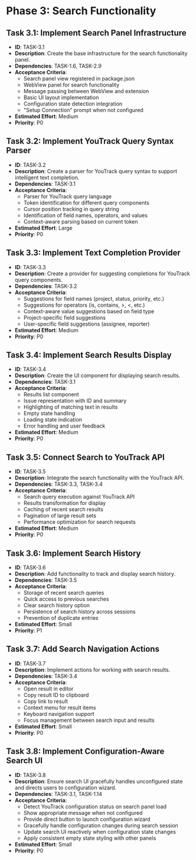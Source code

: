 # Phase 3: Search Functionality

## Task 3.1: Implement Search Panel Infrastructure
- **ID**: TASK-3.1
- **Description**: Create the base infrastructure for the search functionality panel.
- **Dependencies**: TASK-1.6, TASK-2.9
- **Acceptance Criteria**:
  - Search panel view registered in package.json
  - WebView panel for search functionality
  - Message passing between WebView and extension
  - Basic UI layout implementation
  - Configuration state detection integration
  - "Setup Connection" prompt when not configured
- **Estimated Effort**: Medium
- **Priority**: P0

## Task 3.2: Implement YouTrack Query Syntax Parser
- **ID**: TASK-3.2
- **Description**: Create a parser for YouTrack query syntax to support intelligent text completion.
- **Dependencies**: TASK-3.1
- **Acceptance Criteria**:
  - Parser for YouTrack query language
  - Token identification for different query components
  - Cursor position tracking in query string
  - Identification of field names, operators, and values
  - Context-aware parsing based on current token
- **Estimated Effort**: Large
- **Priority**: P0

## Task 3.3: Implement Text Completion Provider
- **ID**: TASK-3.3
- **Description**: Create a provider for suggesting completions for YouTrack query components.
- **Dependencies**: TASK-3.2
- **Acceptance Criteria**:
  - Suggestions for field names (project, status, priority, etc.)
  - Suggestions for operators (is, contains, >, <, etc.)
  - Context-aware value suggestions based on field type
  - Project-specific field suggestions
  - User-specific field suggestions (assignee, reporter)
- **Estimated Effort**: Medium
- **Priority**: P0

## Task 3.4: Implement Search Results Display
- **ID**: TASK-3.4
- **Description**: Create the UI component for displaying search results.
- **Dependencies**: TASK-3.1
- **Acceptance Criteria**:
  - Results list component
  - Issue representation with ID and summary
  - Highlighting of matching text in results
  - Empty state handling
  - Loading state indication
  - Error handling and user feedback
- **Estimated Effort**: Medium
- **Priority**: P0

## Task 3.5: Connect Search to YouTrack API
- **ID**: TASK-3.5
- **Description**: Integrate the search functionality with the YouTrack API.
- **Dependencies**: TASK-3.3, TASK-3.4
- **Acceptance Criteria**:
  - Search query execution against YouTrack API
  - Results transformation for display
  - Caching of recent search results
  - Pagination of large result sets
  - Performance optimization for search requests
- **Estimated Effort**: Medium
- **Priority**: P0

## Task 3.6: Implement Search History
- **ID**: TASK-3.6
- **Description**: Add functionality to track and display search history.
- **Dependencies**: TASK-3.5
- **Acceptance Criteria**:
  - Storage of recent search queries
  - Quick access to previous searches
  - Clear search history option
  - Persistence of search history across sessions
  - Prevention of duplicate entries
- **Estimated Effort**: Small
- **Priority**: P1

## Task 3.7: Add Search Navigation Actions
- **ID**: TASK-3.7
- **Description**: Implement actions for working with search results.
- **Dependencies**: TASK-3.4
- **Acceptance Criteria**:
  - Open result in editor
  - Copy result ID to clipboard
  - Copy link to result
  - Context menu for result items
  - Keyboard navigation support
  - Focus management between search input and results
- **Estimated Effort**: Small
- **Priority**: P0

## Task 3.8: Implement Configuration-Aware Search UI
- **ID**: TASK-3.8
- **Description**: Ensure search UI gracefully handles unconfigured state and directs users to configuration wizard.
- **Dependencies**: TASK-3.1, TASK-1.14
- **Acceptance Criteria**:
  - Detect YouTrack configuration status on search panel load
  - Show appropriate message when not configured
  - Provide direct button to launch configuration wizard
  - Gracefully handle configuration changes during search session
  - Update search UI reactively when configuration state changes
  - Apply consistent empty state styling with other panels
- **Estimated Effort**: Small
- **Priority**: P0

